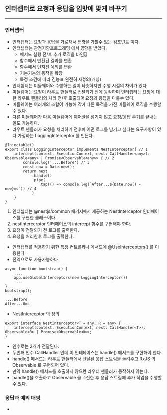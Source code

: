 
## 인터셉터로 요청과 응답을 입맛에 맞게 바꾸기

-----------------------

### 인터셉터

* 인터셉터는 요청과 응답을 가로채서 변형을 가할수 있는 컴포넌트 이다.
* 인터셉터는 관점지향프로그래밍 에서 영향을 받았다.
  * 메서드 실행 전/후 추가 로직을 바인딩
  * 함수에서 반환된 결과를 변환
  * 함수에서 던져진 예외를 변환
  * 기본기능의 동작을 확장
  * 특정 조건에 따라 긴능ㄹ 완전히 재정의(캐싱)
* 인터셉터는 미들웨어와 수행하는 일이 비슷하지만 수행 시점의 차이가 있다
* 미들웨어는 요청이 라우트 핸들러로 전달되기 전에 동작하며 인터셉터는 요청에 대한 라우트 핸들러의 처리 전/후 호출되어 요청과 응답을 다룰수 있다.
* 미들웨어는 여러개의 조합이 가능해 각기 다른 목적을 가진 미들웨어 로직을 수행할수 있다.
* 다른 미들웨어가 다음 미들웨어에 제어권을 넘기지 않고 요청/응답 주기를 끝내는 일도 가능하다.
* 라우트 핸들러가 요청을 처리하기 전후에 어떤 로그를 남기고 싶다는 요구사항이 있다 가정하는 LoggingInterceptor 를 만든다.
```
@Injectable()
export class LoggingInterceptor implements NestInterceptor{ // 1
    intercept(context: ExecutionContext, next: CallHandler<any>): Observable<any> | Promise<Observable<any>> { // 2
        console.log('....Before') // 3
        const now = Date.now();
        return next
            .handle()
            .pipe(
                tap(() => console.log(`After...${Date.now() - now}ms`)) // 4
            )
    }
}
```
1. 인터셉터는 @nestjs/common 패키지에서 제공하는 NestInterceptor 인터페이스를 구현한 클래스이다.
2. nestIntercerptor 인터페이스의 intercept 함수를 구현해야 한다.
3. 요청이 전달되기 전 로그를 출력한다.
4. 요청을 처리한후 로그를 출력한다.
* 인터셉터를 적용하기 위한 특정 컨트롤러나 메서드에 @UseInterceptors() 를 이용한다
* 전역으로도 사용가능하다
```
async function bootstrap() {
    ....
    app.useGlobalInterceptors(new LoggingInterceptor())
    ....
}
bootstrap();

....Before
After...0ms
```
* NestInterceptor 의 정의
```
export interface NestInterceptor<T = any, R = any> {
    intercept(context: ExecutionContext, next: CallHandler<T>): Observable<R> | Promise<Observable<R>>;
}
```
* 인수로는 2개가 전달된다.
* 두번째 인수 CallHandler 인데 이 인테페이스는 handle() 메서드를 구현해야 한다.
* handle() 메서드는 라우트 핸들러에서 전달된 응답 스트림을 돌려주고 RxJS 의 Observable 로 구현되어 있다.
* 만약 handle() 메서드를 호출하지 않으면 라우터 핸들러가 동작하지 않는다.
* handle()을 호출하고 Observable 을 수신한 후 응답 스트림에 추가 작업을 수행할수 있다.

### 응답과 예외 매핑

* 